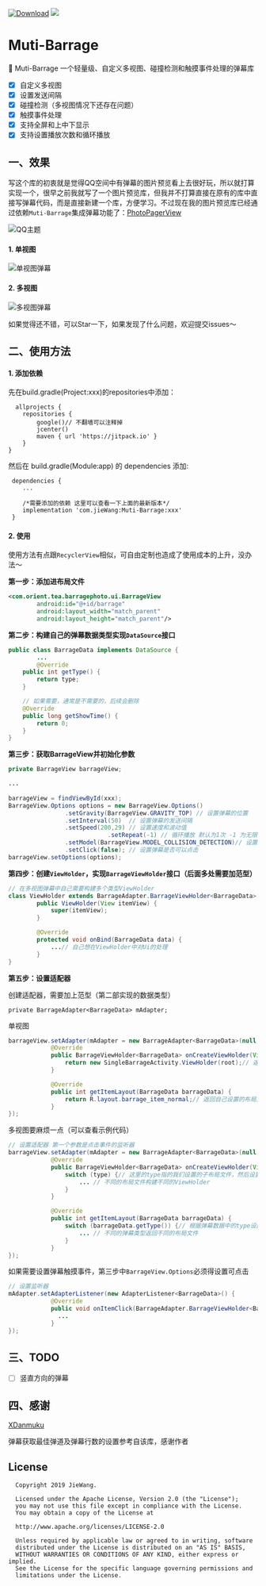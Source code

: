 [![Download](https://api.bintray.com/packages/jiewang19951030/Maven/Muti-Barrage/images/download.svg)](https://bintray.com/jiewang19951030/Maven/Muti-Barrage/_latestVersion) [![](https://img.shields.io/badge/license-Apache2.0-green.svg)](https://opensource.org/licenses/apache2.0.php) 

# Muti-Barrage

🌠 Muti-Barrage 一个轻量级、自定义多视图、碰撞检测和触摸事件处理的弹幕库

- [x] 自定义多视图
- [x] 设置发送间隔
- [x] 碰撞检测（多视图情况下还存在问题）
- [x] 触摸事件处理
- [x] 支持全屏和上中下显示
- [x] 支持设置播放次数和循环播放

## 一、效果

写这个库的初衷就是觉得QQ空间中有弹幕的图片预览看上去很好玩，所以就打算实现一个，很早之前我就写了一个图片预览库，但我并不打算直接在原有的库中直接写弹幕代码，而是直接新建一个库，方便学习。不过现在我的图片预览库已经通过依赖`Muti-Barrage`集成弹幕功能了：[PhotoPagerView](<https://github.com/mCyp/PhotoPagerView>)

![QQ主题](<https://github.com/mCyp/PhotoPagerView/blob/master/pic/%E5%9B%BE%E7%89%87%E5%BA%93QQ%E4%B8%BB%E9%A2%98.gif>)

#### 1.  单视图

![单视图弹幕](<https://github.com/mCyp/Muti-Barrage/blob/master/pic/%E5%8D%95%E8%A7%86%E5%9B%BE%E5%BC%B9%E5%B9%95.gif>)

#### 2. 多视图

![多视图弹幕](<https://github.com/mCyp/Muti-Barrage/blob/master/pic/%E5%A4%9A%E8%A7%86%E5%9B%BE%E5%BC%B9%E5%B9%95.gif>)

如果觉得还不错，可以Star一下，如果发现了什么问题，欢迎提交issues～

## 二、使用方法

#### 1. 添加依赖

  先在build.gradle(Project:xxx)的repositories中添加：

```
  allprojects {
    repositories {
        google()// 不翻墙可以注释掉
        jcenter()
        maven { url 'https://jitpack.io' }
    }
}
```

  然后在 build.gradle(Module:app) 的 dependencies 添加:

```
 dependencies {
    ...
   
    /*需要添加的依赖 这里可以查看一下上面的最新版本*/
    implementation 'com.jieWang:Muti-Barrage:xxx'
 }
```

#### 2. 使用

使用方法有点跟`RecyclerView`相似，可自由定制也造成了使用成本的上升，没办法～

**第一步：添加进布局文件**

```xml
<com.orient.tea.barragephoto.ui.BarrageView
        android:id="@+id/barrage"
        android:layout_width="match_parent"
        android:layout_height="match_parent"/>
```

**第二步：构建自己的弹幕数据类型实现`DataSource`接口**

```java
public class BarrageData implements DataSource {
		...
		@Override
    public int getType() {
        return type;
    }

    // 如果需要，通常是不需要的，后续会删除
    @Override
    public long getShowTime() {
        return 0;
    }
}
```

**第三步：获取BarrageView并初始化参数**

```java
private BarrageView barrageView;

...
  
barrageView = findViewById(xxx);
BarrageView.Options options = new BarrageView.Options()
                .setGravity(BarrageView.GRAVITY_TOP) // 设置弹幕的位置
                .setInterval(50)  // 设置弹幕的发送间隔
                .setSpeed(200,29) // 设置速度和波动值
  							.setRepeat(-1) // 循环播放 默认为1次 -1 为无限循环
                .setModel(BarrageView.MODEL_COLLISION_DETECTION)// 设置弹幕模式 随机生成or碰撞检测
                .setClick(false); // 设置弹幕是否可以点击
barrageView.setOptions(options);
```

**第四步：创建`ViewHolder`，实现`BarrageViewHolder`接口（后面多处需要加范型）**

```java
// 在多视图弹幕中自己需要构建多个类型ViewHolder
class ViewHolder extends BarrageAdapter.BarrageViewHolder<BarrageData> {
        public ViewHolder(View itemView) {
            super(itemView);
        }

        @Override
        protected void onBind(BarrageData data) {
            ...// 自己想在ViewHolder中对Ui的处理
        }
}
```

**第五步：设置适配器**

创建适配器，需要加上范型（第二部实现的数据类型）

```
private BarrageAdapter<BarrageData> mAdapter;
```

单视图

```java
barrageView.setAdapter(mAdapter = new BarrageAdapter<BarrageData>(null, this) {
            @Override
            public BarrageViewHolder<BarrageData> onCreateViewHolder(View root, int type) {
                return new SingleBarrageActivity.ViewHolder(root);// 返回自己创建的ViewHolder
            }

            @Override
            public int getItemLayout(BarrageData barrageData) {
                return R.layout.barrage_item_normal;// 返回自己设置的布局文件
            }
});
```

多视图要麻烦一点（可以查看示例代码）

```java
// 设置适配器 第一个参数是点击事件的监听器
barrageView.setAdapter(mAdapter = new BarrageAdapter<BarrageData>(null, this) {
            @Override
            public BarrageViewHolder<BarrageData> onCreateViewHolder(View root, int type) {
                switch (type) {// 这里的type指的我们设置的子布局文件，然后设置ViewHolder
                    ... // 不同的布局文件构建不同的ViewHolder
                }
            }

            @Override
            public int getItemLayout(BarrageData barrageData) {
                switch (barrageData.getType()) {// 根据弹幕数据中的type设置子布局文件
                    ... // 不同的弹幕类型返回不同的布局文件
                }
            }
});
```

如果需要设置弹幕触摸事件，第三步中`BarrageView.Options`必须得设置可点击

```java
// 设置监听器
mAdapter.setAdapterListener(new AdapterListener<BarrageData>() {
            @Override
            public void onItemClick(BarrageAdapter.BarrageViewHolder<BarrageData> holder, BarrageData item) {
              ...
            }
});
```

## 三、TODO

- [ ] 竖直方向的弹幕

## 四、感谢

[XDanmuku](<https://github.com/hust201010701/XDanmuku>)

弹幕获取最佳弹道及弹幕行数的设置参考自该库，感谢作者

## License

```
  Copyright 2019 JieWang.

  Licensed under the Apache License, Version 2.0 (the "License");
  you may not use this file except in compliance with the License.
  You may obtain a copy of the License at

  http://www.apache.org/licenses/LICENSE-2.0

  Unless required by applicable law or agreed to in writing, software
  distributed under the License is distributed on an "AS IS" BASIS,
  WITHOUT WARRANTIES OR CONDITIONS OF ANY KIND, either express or implied.
  See the License for the specific language governing permissions and
  limitations under the License.
```



